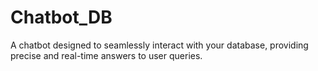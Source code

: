 # Chatbot_DB
A chatbot designed to seamlessly interact with your database, providing precise and real-time answers to user queries.

